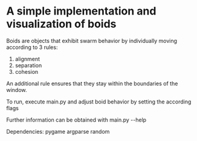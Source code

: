 # A simple implementation and visualization of boids

Boids are objects that exhibit swarm behavior by individually moving according
to 3 rules:

1) alignment
2) separation
3) cohesion

An additional rule ensures that they stay within the boundaries of the window.

To run, execute main.py and adjust boid behavior by setting the according flags

Further information can be obtained with main.py --help

Dependencies:
pygame
argparse
random
